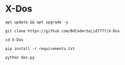 # X-Dos
```
apt update && apt upgrade -y
```
```
git clone https://github.com/BdCoderSajid7777/X-Dos
```
```
cd X-Dos
```
```
pip install -r requirements.txt
```
```
python dos.py
```
